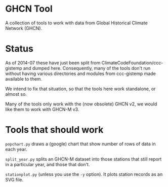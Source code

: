 # GHCN Tool

A collection of tools to work with data from Global Historical
Climate Network (GHCN).

# Status

As of 2014-07 these have just been split from
ClimateCodeFoundation/ccc-gistemp and dumped here. Consequently,
many of the tools don't run without having various directories
and modules from ccc-gistemp made available to them.

We intend to fix that situation, so that the tools here work
standalone, or almost so.

Many of the tools only work with the (now obsolete) GHCN v2, we
would like them to work with GHCN-M v3.

# Tools that should work

`popchart.py` draws a (google) chart that show number of rows of
data in each year.

`split_year.py` splits an GHCN-M dataset into those stations
that still report in a particular year, and those that don't.

`stationplot.py` (unless you use the `-y` option). It plots
station records as an SVG file.

